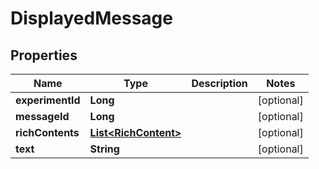 
# DisplayedMessage

## Properties
Name | Type | Description | Notes
------------ | ------------- | ------------- | -------------
**experimentId** | **Long** |  |  [optional]
**messageId** | **Long** |  |  [optional]
**richContents** | [**List&lt;RichContent&gt;**](RichContent.md) |  |  [optional]
**text** | **String** |  |  [optional]



